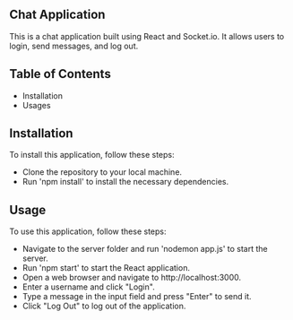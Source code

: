 ## Chat Application
This is a chat application built using React and Socket.io. It allows users to login, send messages, and log out.

## Table of Contents
- Installation
- Usages

## Installation
To install this application, follow these steps:

- Clone the repository to your local machine.
- Run 'npm install' to install the necessary dependencies.

## Usage
To use this application, follow these steps:

- Navigate to the server folder and run 'nodemon app.js' to start the server.
- Run 'npm start' to start the React application.
- Open a web browser and navigate to http://localhost:3000.
- Enter a username and click "Login".
- Type a message in the input field and press "Enter" to send it.
- Click "Log Out" to log out of the application.